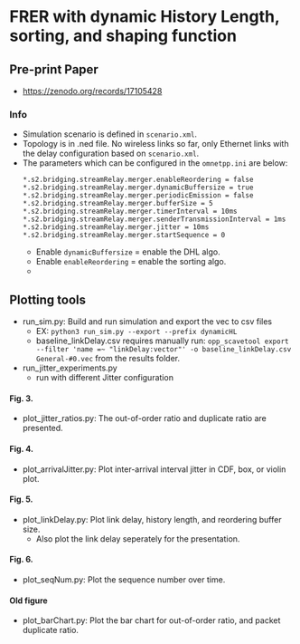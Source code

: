 # FRER with dynamic History Length, sorting, and shaping function


## Pre-print Paper
- https://zenodo.org/records/17105428

### Info
- Simulation scenario is defined in `scenario.xml`.
- Topology is in .ned file. No wireless links so far, only Ethernet links with the delay configuration based on `scenario.xml`.
- The parameters which can be configured in the `omnetpp.ini` are below:
    ```*.s2.bridging.streamRelay.merger.seqNum.record = vector
    *.s2.bridging.streamRelay.merger.enableReordering = false
    *.s2.bridging.streamRelay.merger.dynamicBuffersize = true
    *.s2.bridging.streamRelay.merger.periodicEmission = false
    *.s2.bridging.streamRelay.merger.bufferSize = 5
    *.s2.bridging.streamRelay.merger.timerInterval = 10ms
    *.s2.bridging.streamRelay.merger.senderTransmissionInterval = 1ms
    *.s2.bridging.streamRelay.merger.jitter = 10ms
    *.s2.bridging.streamRelay.merger.startSequence = 0
    ```
  - Enable `dynamicBuffersize` = enable the DHL algo.
  - Enable `enableReordering` = enable the sorting algo.
  - 


## Plotting tools
- run_sim.py: Build and run simulation and export the vec to csv files
    - EX: `python3 run_sim.py --export --prefix dynamicHL`
    - baseline_linkDelay.csv requires manually run: `opp_scavetool export --filter 'name =~ "linkDelay:vector"' -o baseline_linkDelay.csv General-#0.vec` from the results folder.
- run_jitter_experiments.py
    - run with different Jitter configuration

#### Fig. 3.
- plot_jitter_ratios.py: The out-of-order ratio and duplicate ratio are presented.
#### Fig. 4.
- plot_arrivalJitter.py: Plot inter-arrival interval jitter in CDF, box, or violin plot.
#### Fig. 5.
- plot_linkDelay.py: Plot link delay, history length, and reordering buffer size.
  - Also plot the link delay seperately for the presentation.
#### Fig. 6.
- plot_seqNum.py: Plot the sequence number over time.
#### Old figure
- plot_barChart.py: Plot the bar chart for out-of-order ratio, and packet duplicate ratio.


